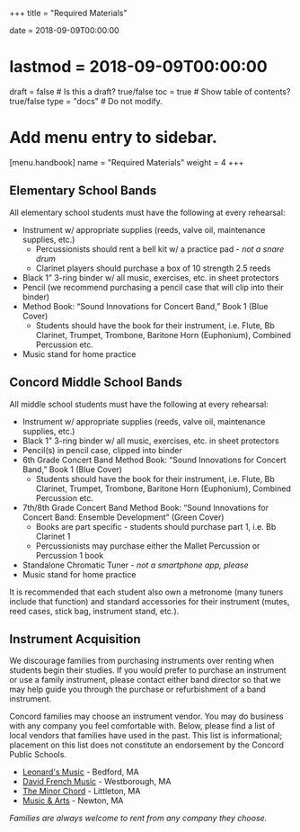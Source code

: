 +++
title = "Required Materials"

date = 2018-09-09T00:00:00
# lastmod = 2018-09-09T00:00:00

draft = false  # Is this a draft? true/false
toc = true  # Show table of contents? true/false
type = "docs"  # Do not modify.

# Add menu entry to sidebar.
[menu.handbook]
  name = "Required Materials"
  weight = 4
+++

## Elementary School Bands

All elementary school students must have the following at every rehearsal:

- Instrument w/ appropriate supplies (reeds, valve oil, maintenance supplies, etc.)
  + Percussionists should rent a bell kit w/ a practice pad - *not a snare drum*
  + Clarinet players should purchase a box of 10 strength 2.5 reeds
- Black 1” 3-ring binder w/ all music, exercises, etc. in sheet protectors
- Pencil (we recommend purchasing a pencil case that will clip into their binder)
- Method Book: “Sound Innovations for Concert Band,” Book 1 (Blue Cover)
  + Students should have the book for their instrument, i.e. Flute, Bb Clarinet, Trumpet, Trombone, Baritone Horn (Euphonium), Combined Percussion etc.
- Music stand for home practice

## Concord Middle School Bands

All middle school students must have the following at every rehearsal:

- Instrument w/ appropriate supplies (reeds, valve oil, maintenance supplies, etc.)
- Black 1” 3-ring binder w/ all music, exercises, etc. in sheet protectors
- Pencil(s) in pencil case, clipped into binder
- 6th Grade Concert Band Method Book: “Sound Innovations for Concert Band,” Book 1 (Blue Cover)
  + Students should have the book for their instrument, i.e. Flute, Bb Clarinet, Trumpet, Trombone, Baritone Horn (Euphonium), Combined Percussion etc.
- 7th/8th Grade Concert Band Method Book: “Sound Innovations for Concert Band: Ensemble Development” (Green Cover)
  + Books are part specific - students should purchase part 1, i.e. Bb Clarinet 1
  + Percussionists may purchase either the Mallet Percussion or Percussion 1 book
- Standalone Chromatic Tuner - *not a smartphone app, please*
- Music stand for home practice

It is recommended that each student also own a metronome (many tuners include that function) and standard accessories for their instrument (mutes, reed cases, stick bag, instrument stand, etc.).

## Instrument Acquisition

We discourage families from purchasing instruments over renting when students begin their studies. If you would prefer to purchase an instrument or use a family instrument, please contact either band director so that we may help guide you through the purchase or refurbishment of a band instrument.

Concord families may choose an instrument vendor. You may do business with any company you feel comfortable with. Below, please find a list of local vendors that families have used in the past. This list is informational; placement on this list does not constitute an endorsement by the Concord Public Schools.

- [Leonard's Music](https://leonardsmusic.myshopify.com) - Bedford, MA
- [David French Music](http://www.davidfrenchmusic.com) - Westborough, MA
- [The Minor Chord](http://www.theminorchord.com) - Littleton, MA
- [Music & Arts](http://www.musicarts.com/) - Newton, MA

*Families are always welcome to rent from any company they choose.*

